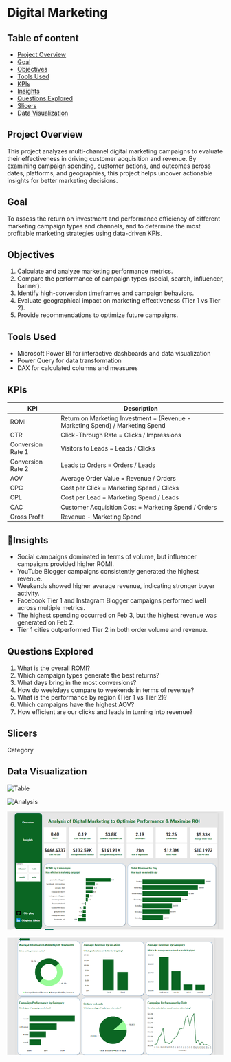 # Digital Marketing

## Table of content
- [Project Overview](#project-overview)  
- [Goal](#goal)
- [Objectives](#objectives)
- [Tools Used](#tools-used) 
- [KPIs](#kpis)  
- [Insights](#insights)
- [Questions Explored](#questions-explored)
- [Slicers](#slicers)
- [Data Visualization](#data-visualization)


## Project Overview
This project analyzes multi-channel digital marketing campaigns to evaluate their effectiveness in driving customer acquisition and revenue. By examining campaign spending, customer actions, and outcomes across dates, platforms, and geographies, this project helps uncover actionable insights for better marketing decisions.

## Goal
To assess the return on investment and performance efficiency of different marketing campaign types and channels, and to determine the most profitable marketing strategies using data-driven KPIs.

## Objectives
1. Calculate and analyze marketing performance metrics.
2. Compare the performance of campaign types (social, search, influencer, banner).
3. Identify high-conversion timeframes and campaign behaviors.
4. Evaluate geographical impact on marketing effectiveness (Tier 1 vs Tier 2).
5. Provide recommendations to optimize future campaigns.

## Tools Used
- Microsoft Power BI for interactive dashboards and data visualization
- Power Query for data transformation
- DAX for calculated columns and measures
  
## KPIs

| KPI	| Description |
|-----|-------------|
| ROMI | Return on Marketing Investment = (Revenue - Marketing Spend) / Marketing Spend
| CTR	| Click-Through Rate = Clicks / Impressions
| Conversion Rate 1 |	Visitors to Leads = Leads / Clicks
| Conversion Rate 2	| Leads to Orders = Orders / Leads
| AOV	| Average Order Value = Revenue / Orders
| CPC	| Cost per Click = Marketing Spend / Clicks
| CPL	| Cost per Lead = Marketing Spend / Leads
| CAC	| Customer Acquisition Cost = Marketing Spend / Orders
| Gross Profit | Revenue - Marketing Spend

## 🔎Insights
- Social campaigns dominated in terms of volume, but influencer campaigns provided higher ROMI.
- YouTube Blogger campaigns consistently generated the highest revenue.
- Weekends showed higher average revenue, indicating stronger buyer activity.
- Facebook Tier 1 and Instagram Blogger campaigns performed well across multiple metrics.
- The highest spending occurred on Feb 3, but the highest revenue was generated on Feb 2.
- Tier 1 cities outperformed Tier 2 in both order volume and revenue.
  
## Questions Explored
1. What is the overall ROMI?
2. Which campaign types generate the best returns?
3. What days bring in the most conversions?
4. How do weekdays compare to weekends in terms of revenue?
5. What is the performance by region (Tier 1 vs Tier 2)?
6. Which campaigns have the highest AOV?
7. How efficient are our clicks and leads in turning into revenue?

## Slicers
Category
   
## Data Visualization
![Table]()

![Analysis]()

![Dashboard-page1](https://github.com/Ola-ykay/Digital-Marketing/blob/main/dashboard-page1.png)

![Dashboard-page2](https://github.com/Ola-ykay/Digital-Marketing/blob/main/dashboard-page2.png)




  
